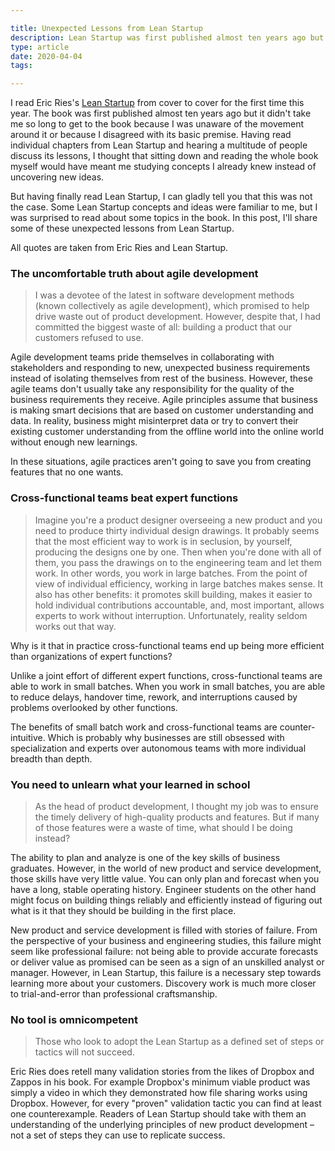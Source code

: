 ```yaml
---

title: Unexpected Lessons from Lean Startup
description: Lean Startup was first published almost ten years ago but it still contains lessons that you might not have heard about.
type: article
date: 2020-04-04
tags:

---
```


I read Eric Ries's [Lean Startup](https://www.amazon.com/Lean-Startup-Entrepreneurs-Continuous-Innovation/dp/0307887898) from cover to cover for the first time this year. The book was first published almost ten years ago but it didn't take me so long to get to the book because I was unaware of the movement around it or because I disagreed with its basic premise. Having read individual chapters from Lean Startup and hearing a multitude of people discuss its lessons, I thought that sitting down and reading the whole book myself would have meant me studying concepts I already knew instead of uncovering new ideas.

But having finally read Lean Startup, I can gladly tell you that this was not the case. Some Lean Startup concepts and ideas were familiar to me, but I was surprised to read about some topics in the book. In this post, I'll share some of these unexpected lessons from Lean Startup.

All quotes are taken from Eric Ries and Lean Startup.

### The uncomfortable truth about agile development

> I was a devotee of the latest in software development methods (known collectively as agile development), which promised to help drive waste out of product development. However, despite that, I had committed the biggest waste of all: building a product that our customers refused to use.

Agile development teams pride themselves in collaborating with stakeholders and responding to new, unexpected business requirements instead of isolating themselves from rest of the business. However, these agile teams don't usually take any responsibility for the quality of the business requirements they receive. Agile principles assume that business is making smart decisions that are based on customer understanding and data. In reality, business might misinterpret data or try to convert their existing customer understanding from the offline world into the online world without enough new learnings.

In these situations, agile practices aren't going to save you from creating features that no one wants.

### Cross-functional teams beat expert functions

> Imagine you're a product designer overseeing a new product and you need to produce thirty individual design drawings. It probably seems that the most efficient way to work is in seclusion, by yourself, producing the designs one by one. Then when you're done with all of them, you pass the drawings on to the engineering team and let them work. In other words, you work in large batches. From the point of view of individual efficiency, working in large batches makes sense. It also has other benefits: it promotes skill building, makes it easier to hold individual contributions accountable, and, most important, allows experts to work without interruption. Unfortunately, reality seldom works out that way.

Why is it that in practice cross-functional teams end up being more efficient than organizations of expert functions?

Unlike a joint effort of different expert functions, cross-functional teams are able to work in small batches. When you work in small batches, you are able to reduce delays, handover time, rework, and interruptions caused by problems overlooked by other functions.

The benefits of small batch work and cross-functional teams are counter-intuitive. Which is probably why businesses are still obsessed with specialization and experts over autonomous teams with more individual breadth than depth.

### You need to unlearn what your learned in school

> As the head of product development, I thought my job was to ensure the timely delivery of high-quality products and features. But if many of those features were a waste of time, what should I be doing instead?

The ability to plan and analyze is one of the key skills of business graduates. However, in the world of new product and service development, those skills have very little value. You can only plan and forecast when you have a long, stable operating history. Engineer students on the other hand might focus on building things reliably and efficiently instead of figuring out what is it that they should be building in the first place.

New product and service development is filled with stories of failure. From the perspective of your business and engineering studies, this failure might seem like professional failure: not being able to provide accurate forecasts or deliver value as promised can be seen as a sign of an unskilled analyst or manager. However, in Lean Startup, this failure is a necessary step towards learning more about your customers. Discovery work is much more closer to trial-and-error than professional craftsmanship.

### No tool is omnicompetent

> Those who look to adopt the Lean Startup as a defined set of steps or tactics will not succeed.

Eric Ries does retell many validation stories from the likes of Dropbox and Zappos in his book. For example Dropbox's minimum viable product was simply a video in which they demonstrated how file sharing works using Dropbox. However, for every "proven" validation tactic you can find at least one counterexample. Readers of Lean Startup should take with them an understanding of the underlying principles of new product development – not a set of steps they can use to replicate success.
